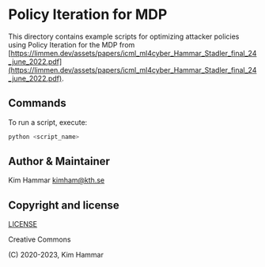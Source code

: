 # Policy Iteration for MDP

This directory contains example scripts for optimizing attacker policies using Policy Iteration for the MDP from [https://limmen.dev/assets/papers/icml_ml4cyber_Hammar_Stadler_final_24_june_2022.pdf](https://limmen.dev/assets/papers/icml_ml4cyber_Hammar_Stadler_final_24_june_2022.pdf).

## Commands

To run a script, execute:
```bash
python <script_name>
```

## Author & Maintainer

Kim Hammar <kimham@kth.se>

## Copyright and license

[LICENSE](../../../../LICENSE.md)

Creative Commons

(C) 2020-2023, Kim Hammar